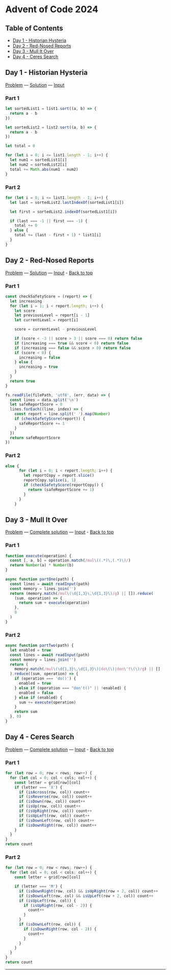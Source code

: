 # Advent of Code 2024

## Table of Contents

- [Day 1 - Historian Hysteria][d01]
- [Day 2 - Red-Nosed Reports][d02]
- [Day 3 - Mull It Over][d03]
- [Day 4 - Ceres Search][d04]
<!--
- [Day 5 - xxx][d05]
- [Day 6 - xxx][d06]
- [Day 7 - xxx][d07]
- [Day 8 - xxx][d08]
- [Day 9 - xxx][d09]
- [Day 10 - xxx][d10]
- [Day 11 - xxx][d11]
- [Day 12 - xxx][d12]
- [Day 13 - xxx][d13]
- [Day 14 - xxx][d14]
- [Day 15 - xxx][d15]
- [Day 16 - xxx][d16]
- [Day 17 - xxx][d17]
- [Day 18 - xxx][d18]
- [Day 19 - xxx][d19]
- [Day 20 - xxx][d20]
- [Day 21 - xxx][d20]
- [Day 22 - xxx][d20]
- [Day 23 - xxx][d20]
- [Day 24 - xxx][d20]
- [Day 25 - xxx][d20]
  -->

## Day 1 - Historian Hysteria

[Problem][d01-problem] — [Solution][d01-solution] — [Input][d01-input]

### Part 1

```javascript
let sortedList1 = list1.sort((a, b) => {
  return a - b
})

let sortedList2 = list2.sort((a, b) => {
  return a - b
})

let total = 0

for (let i = 0; i <= list1.length - 1; i++) {
  let num1 = sortedList1[i]
  let num2 = sortedList2[i]
  total += Math.abs(num1 - num2)
}
```

### Part 2

```javascript
for (let i = 0; i <= list1.length - 1; i++) {
  let last = sortedList2.lastIndexOf(sortedList1[i])

  let first = sortedList2.indexOf(sortedList1[i])

  if (last === -1 || first === -1) {
    total += 0
  } else {
    total += (last - first + 1) * list1[i]
  }
}
```

## Day 2 - Red-Nosed Reports

[Problem][d02-problem] — [Solution][d02-solution] — [Input][d02-input] - [Back to top][top]

### Part 1

```javascript
const checkSafetyScore = (report) => {
  let increasing
  for (let i = 1; i < report.length; i++) {
    let score
    let previousLevel = report[i - 1]
    let currentLevel = report[i]

    score = currentLevel - previousLevel

    if (score < -3 || score > 3 || score === 0) return false
    if (increasing === true && score < 0) return false
    if (increasing === false && score > 0) return false
    if (score < 0) {
      increasing = false
    } else {
      increasing = true
    }
  }
  return true
}

fs.readFile(filePath, 'utf8', (err, data) => {
  const lines = data.split('\n')
  let safeReportScore = 0
  lines.forEach((line, index) => {
    const report = line.split(' ').map(Number)
    if (checkSafetyScore(report)) {
      safeReportScore += 1
    }
  })
  return safeReportScore
})
```

### Part 2

```javascript
else {
      for (let i = 0; i < report.length; i++) {
        let reportCopy = report.slice()
        reportCopy.splice(i, 1)
        if (checkSafetyScore(reportCopy)) {
          return (safeReportScore += 1)
        }
      }
    }
```

## Day 3 - Mull It Over

[Problem][d03-problem] — [Complete solution][d03-solution] — [Input][d03-input] - [Back to top][top]

### Part 1

```javascript
function execute(operation) {
  const [, a, b] = operation.match(/mul\((.*)\,(.*)\)/)
  return Number(a) * Number(b)
}

async function partOne(path) {
  const lines = await readInput(path)
  const memory = lines.join('')
  return (memory.match(/mul\(\d{1,3}\,\d{1,3}\)/g) || []).reduce(
    (sum, operation) => {
      return sum + execute(operation)
    },
    0
  )
}
```

### Part 2

```javascript
async function partTwo(path) {
  let enabled = true
  const lines = await readInput(path)
  const memory = lines.join('')
  return (
    memory.match(/mul\(\d{1,3}\,\d{1,3}\)|do\(\)|don\'t\(\)/g) || []
  ).reduce((sum, operation) => {
    if (operation === 'do()') {
      enabled = true
    } else if (operation === "don't()" || !enabled) {
      enabled = false
    } else if (enabled) {
      sum += execute(operation)
    }
    return sum
  }, 0)
}
```

## Day 4 - Ceres Search

[Problem][d04-problem] — [Complete solution][d04-solution] — [Input][d04-input] - [Back to top][top]

### Part 1

```javascript
for (let row = 0; row < rows; row++) {
  for (let col = 0; col < cols; col++) {
    const letter = grid[row][col]
    if (letter === 'X') {
      if (isAcross(row, col)) count++
      if (isReverse(row, col)) count++
      if (isDown(row, col)) count++
      if (isUp(row, col)) count++
      if (isUpRight(row, col)) count++
      if (isUpLeft(row, col)) count++
      if (isDownLeft(row, col)) count++
      if (isDownRight(row, col)) count++
    }
  }
}
return count
```

### Part 2

```javascript
for (let row = 0; row < rows; row++) {
  for (let col = 0; col < cols; col++) {
    const letter = grid[row][col]

    if (letter === 'M') {
      if (isDownRight(row, col) && isUpRight(row + 2, col)) count++
      if (isDownLeft(row, col) && isUpLeft(row + 2, col)) count++
      if (isUpLeft(row, col)) {
        if (isUpRight(row, col - 2)) {
          count++
        }
      }
      if (isDownLeft(row, col)) {
        if (isDownRight(row, col - 2)) {
          count++
        }
      }
    }
  }
}
return count
```

---

[top]: #advent-of-code-2024
[d01]: #day-1---historian-hysteria
[d02]: #day-2---red-nosed-reports
[d03]: #day-3---mull-it-over
[d04]: #day-4---ceres-search

<!-- [d05]: #day-5---
[d06]: #day-6---
[d07]: #day-7---
[d08]: #day-8---
[d09]: #day-9---
[d10]: #day-10---
[d11]: #day-11---
[d12]: #day-12---
[d13]: #day-13---
[d14]: #day-14---
[d15]: #day-15---
[d16]: #day-16---
[d17]: #day-17---
[d18]: #day-18---
[d19]: #day-19---
[d20]: #day-20---
[d21]: #day-21---
[d22]: #day-22---
[d24]: #day-24---
[d25]: #day-25--- -->

[d01-problem]: https://adventofcode.com/2024/day/1
[d02-problem]: https://adventofcode.com/2024/day/2
[d03-problem]: https://adventofcode.com/2024/day/3
[d04-problem]: https://adventofcode.com/2024/day/4

<!-- [d05-problem]: https://adventofcode.com/2024/day/5
[d06-problem]: https://adventofcode.com/2024/day/6
[d07-problem]: https://adventofcode.com/2024/day/7
[d08-problem]: https://adventofcode.com/2024/day/8
[d09-problem]: https://adventofcode.com/2024/day/9
[d10-problem]: https://adventofcode.com/2024/day/10
[d11-problem]: https://adventofcode.com/2024/day/11
[d12-problem]: https://adventofcode.com/2024/day/12
[d13-problem]: https://adventofcode.com/2024/day/13
[d14-problem]: https://adventofcode.com/2024/day/14
[d15-problem]: https://adventofcode.com/2024/day/15
[d16-problem]: https://adventofcode.com/2024/day/16
[d17-problem]: https://adventofcode.com/2024/day/17
[d18-problem]: https://adventofcode.com/2024/day/18
[d19-problem]: https://adventofcode.com/2024/day/19
[d20-problem]: https://adventofcode.com/2024/day/20
[d21-problem]: https://adventofcode.com/2024/day/21
[d22-problem]: https://adventofcode.com/2024/day/22
[d24-problem]: https://adventofcode.com/2024/day/24
[d25-problem]: https://adventofcode.com/2024/day/25 -->

[d01-solution]: 2024/solutions/day01.js
[d02-solution]: 2024/solutions/day02.js
[d03-solution]: 2024/solutions/day03.js
[d04-solution]: 2024/solutions/day04.js

<!-- [d05-solution]: solutions/day05.js
[d06-solution]: solutions/day06.js
[d07-solution]: solutions/day07.js
[d08-solution]: solutions/day08.js
[d09-solution]: solutions/day09.js
[d10-solution]: solutions/day10.js
[d11-solution]: solutions/day11.js
[d12-solution]: solutions/day12.js
[d13-solution]: solutions/day13.js
[d14-solution]: solutions/day14.js
[d15-solution]: solutions/day15.js
[d16-solution]: solutions/day16.js
[d17-solution]: solutions/day17.js
[d18-solution]: solutions/day18.js
[d19-solution]: solutions/day19.js
[d20-solution]: solutions/day20.js
[d21-solution]: solutions/day21.js
[d22-solution]: solutions/day22.js
[d24-solution]: solutions/day24.js
[d25-solution]: solutions/day25.js -->

[d01-input]: 2024/day1/input.txt
[d02-input]: 2024/day2/input.txt
[d03-input]: 2024/day3/input.txt
[d04-input]: 2024/day4/input.txt
